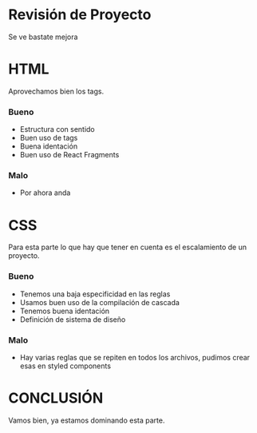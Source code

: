 


# Revisión de Proyecto 

Se ve bastate mejora

# HTML

Aprovechamos bien los tags.

###  Bueno

- Estructura con sentido
- Buen uso de tags
- Buena identación
- Buen uso de React Fragments

### Malo

- Por ahora anda

# CSS

Para esta parte lo que hay que tener en cuenta es el escalamiento de un proyecto.

### Bueno

- Tenemos una baja especificidad en las reglas
- Usamos buen uso de la compilación de cascada
- Tenemos buena identación
- Definición de sistema de diseño

### Malo

- Hay varias reglas que se repiten en todos los archivos, pudimos crear esas en styled components

# CONCLUSIÓN

Vamos bien, ya estamos dominando esta parte.
